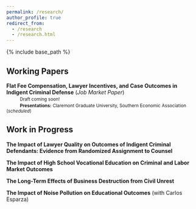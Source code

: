 ```yaml
---
permalink: /research/
author_profile: true
redirect_from:
  - /research
  - /research.html
---
```


{% include base_path %}

## Working Papers

**Flat Fee Compensation, Lawyer Incentives, and Case Outcomes in Indigent Criminal Defense** (*Job Market Paper*)  
&nbsp;&nbsp;&nbsp;&nbsp;&nbsp;&nbsp;&nbsp;&nbsp;&nbsp;<span style="font-size:smaller;">Draft coming soon!</span>  
&nbsp;&nbsp;&nbsp;&nbsp;&nbsp;&nbsp;&nbsp;&nbsp;&nbsp;<span style="font-size:smaller;">**Presentations:** Claremont Graduate University, Southern Economic Association (*scheduled*)</span>  


## Work in Progress

**The Impact of Lawyer Quality on Outcomes of Indigent Criminal Defendants: Evidence from Randomized Assignment to Counsel**

**The Impact of High School Vocational Education on Criminal and Labor Market Outcomes**

**The Long-Term Effects of Business Destruction from Civil Unrest**

**The Impact of Noise Pollution on Educational Outcomes** (with Carlos Esparza)

